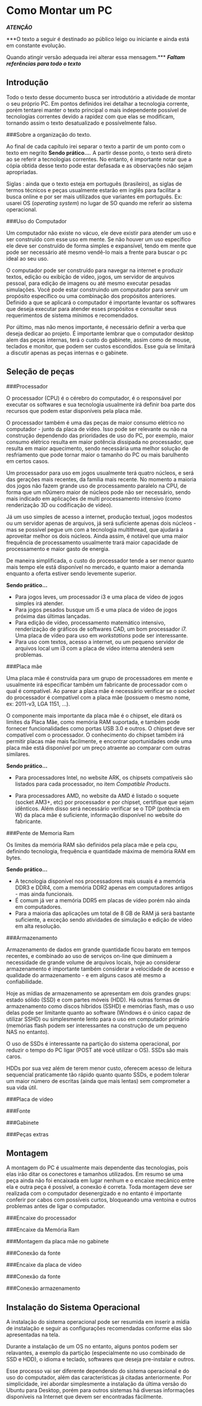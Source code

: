 Como Montar um PC
=================

***ATENÇÃO***

***O texto a seguir é destinado ao público leigo ou iniciante e ainda está em
constante evolução.

Quando atingir versão adequada irei alterar essa mensagem.***
***Faltam referências para todo o texto***


Introdução
----------

Todo o texto desse documento busca ser introdutório a atividade de montar o seu
próprio PC. Em pontos definidos irei detalhar a tecnologia corrente, porém
tentarei manter o texto principal o mais independente possível de tecnologias
correntes devido a rapidez com que elas se modificam, tornando assim o texto
desatualizado e possívelmente falso.

###Sobre a organização do texto.

Ao final de cada capítulo irei separar o texto a partir de um ponto com o
texto em negrito  **Sendo prático...**. A partir desse ponto, o texto será
direto ao se referir a tecnologias correntes. No entanto, é importante notar que
a cópia obtida desse texto pode estar defasada e as observações não sejam
apropriadas.

Siglas : ainda que o texto esteja em português (brasileiro), as siglas de
termos técnicos e peças usualmente estarão em inglês para facilitar a busca
online e por ser mais utilizados que variantes em português. Ex: usarei OS
(*operating system*) no lugar de SO quando me referir ao sistema operacional.


###Uso do Computador

Um computador não existe no vácuo, ele deve existir para atender um uso e ser
construído com esse uso em mente. Se não houver um uso específico ele deve ser
construído de forma simples e expansível, tendo em mente que pode ser necessário
até mesmo vendê-lo mais a frente para buscar o pc ideal ao seu uso.

O computador pode ser construído para navegar na internet e produzir textos,
edição ou exibição de vídeo, jogos, um servidor de arquivos pessoal, para edição
de imagens ou até mesmo executar pesadas simulações. Você pode estar construindo
um computador para servir um propósito específico ou uma combinação dos
propósitos anteriores. Definido a que se aplicará o computador é importante
levantar os softwares que deseja executar para atender esses propósitos e
consultar seus requerimentos de sistema mínimos e recomendados.

Por último, mas não menos importante, é necessário definir a verba que deseja
dedicar ao projeto. É importante lembrar que o computador desktop alem das peças
internas, terá o custo do gabinete, assim como de mouse, teclados e monitor, que
podem ser custos escondidos. Esse guia se limitará a discutir apenas as peças
internas e o gabinete.


Seleção de peças
----------------

###Processador

O processador (CPU) é o cérebro do computador, é o responsável por executar os
softwares e sua tecnologia usualmente irá definir boa parte dos recursos que
podem estar disponíveis pela placa mãe.

O processador também é uma das peças de maior consumo elétrico no computador -
junto da placa de vídeo. Isso pode ser relevante ou não na construção dependendo
das prioridades de uso do PC, por exemplo, maior consumo elétrico resulta em
maior potência dissipada no processador, que resulta em maior aquecimento, sendo
necessária uma melhor solução de resfriamento que pode tornar maior o tamanho do
PC ou mais barulhento em certos casos.

Um processador para uso em jogos usualmente terá quatro núcleos, e será das
gerações mais recentes, da família mais recente. No momento a maioria dos jogos
não fazem grande uso de processamento paralelo na CPU, de forma que um n0úmero
maior de núcleos pode não ser necessário, sendo mais indicado em aplicações de
multi processamento intensivo (como renderização 3D ou codificação de vídeo).

Já um uso simples de acesso a internet, produção textual, jogos modestos ou um
servidor apenas de arquivos, já será suficiente apenas dois núcleos - mas se
possível pegue um com a tecnologia multithread, que ajudará a aproveitar melhor
os dois núcleos. Ainda assim, é notável que uma maior frequência de
processamento usualmente trará maior capacidade de processamento e maior gasto
de energia.

De maneira simplificada, o custo do processador tende a ser menor quanto mais
tempo ele está disponível no mercado, e quanto maior a demanda enquanto a oferta
estiver sendo levemente superior.

**Sendo prático...**

* Para jogos leves, um processador i3 e uma placa de vídeo de jogos simples irá
atender.
* Para jogos pesados busque um i5 e uma placa de vídeo de jogos próxima das
últimas lançadas.
* Para edição de vídeo, processamento matemático intensivo, renderização de
gráficos de softwares CAD, um bom processador i7. Uma placa de vídeo para uso em
*workstations* pode ser interessante.
* Para uso com textos, acesso a internet, ou um pequeno servidor de arquivos
local um i3 com a placa de vídeo interna atenderá sem problemas.

###Placa mãe

Uma placa mãe é construída para um grupo de processadores em mente e usualmente
irá especificar também um fabricante de processador com o qual é compatível. Ao
parear a placa mãe é necessário verificar se o *socket* do processador é
compatível com a placa mãe (possuem o mesmo nome, ex: 2011-v3, LGA 1151, ...).

O componente mais importante da placa mãe é o chipset, ele ditará os limites da
Placa Mãe, como memória RAM suportada, e também pode fornecer funcionalidades
como portas USB 3.0 e outros. O chipset deve ser compatível com o processador.
O conhecimento do chipset também irá permitir placas mãe mais facilmente, e
encontrar oportunidades onde uma placa mãe está disponível por um preço
atraente ao comparar com outras similares.


 **Sendo prático...**

 * Para processadores Intel, no website ARK, os chipsets compatíveis são
 listados para cada processador, no item *Compatible Products*.

 * Para processadores AMD, no website da AMD é listado o soquete (socket AM3+,
 etc)  por processador e por chipset, certifique que sejam idênticos. Além disso
 será necessário verificar se o TDP (potência em W) da placa mãe é suficiente,
 informação disponível no website do fabricante.


###Pente de Memoria Ram

Os limites da memória RAM são definidos pela placa mãe e pela cpu, definindo
tecnologia, frequência e quantidade máxima de memória RAM em bytes.

**Sendo prático...**

* A tecnologia disponível nos processadores mais usuais é a memória DDR3 e DDR4,
com a memória DDR2 apenas em computadores antigos - mas ainda funcionais.
* É comum já ver a memória DDR5 em placas de vídeo porém não ainda em
computadores.
* Para a maioria das aplicações um total de 8 GB de RAM já será bastante
suficiente, a exceção sendo atividades de simulação e edição de vídeo em alta
resolução.


###Armazenamento

Armazenamento de dados em grande quantidade ficou barato em tempos recentes, e
combinado ao uso de serviços on-line que diminuem a necessidade de grande volume
de arquivos locais, hoje ao considerar armazenamento é importante também
considerar a velocidade de acesso e qualidade do armazenamento - e em alguns
casos até mesmo a confiabilidade.

Hoje as mídias de armazenamento se apresentam em dois grandes grups: estado
sólido (SSD) e com partes móveis (HDD). Há outras formas de armazenamento como
discos híbridos (SSHD) e memórias flash, mas o uso delas pode ser limitante
quanto ao software (Windows é o único capaz de utilizar SSHD) ou simplesmente
lento para o uso em computador primário (memórias flash podem ser interessantes
na construção de um pequeno NAS no entanto).

O uso de SSDs é interessante na partição do sistema operacional, por reduzir o
tempo do PC ligar (POST até você utilizar o OS). SSDs são mais caros.

HDDs por sua vez além de terem menor custo, oferecem acesso de leitura
sequencial praticamente tão rápido quanto quanto SSDs, e podem tolerar um maior
número de escritas (ainda que mais lentas) sem comprometer a sua vida útil.


###Placa de vídeo

###Fonte

###Gabinete

###Peças extras


Montagem
--------

A montagem do PC é usualmente mais dependente das tecnologias, pois elas irão
ditar os conectores e tamanhos utilizados. Em resumo se uma peça ainda não foi
encaixada em lugar nenhum e o encaixe mecânico entre ela e outra peça é
possível, a conexão é correta. Toda montagem deve ser realizada com o computador
desenergizado e no entanto é importante conferir por cabos com possíveis curtos,
bloqueando uma ventoina e outros problemas antes de ligar o computador.

###Encaixe do processador

###Encaixe da Memória Ram

###Montagem da placa mãe no gabinete

###Conexão da fonte

###Encaixe da placa de vídeo

###Conexão da fonte

###Conexão armazenamento


Instalação do Sistema Operacional
---------------------------------

A instalação do sistema operacional pode ser resumida em inserir a mídia de
instalação e seguir as configurações recomendadas conforme elas são apresentadas
na tela.

Durante a instalação de um OS no entanto, alguns pontos podem ser relavantes, a
exemplo da partição (especialmente no uso combinado de SSD e HDD), o idioma e
teclado, softwares que deseja pre-instalar e outros.

Esse processo vai ser diferente dependendo do sistema operacional e do uso do
computador, além das características já citadas anteriormente. Por simplicidade,
irei abordar simplesmente a instalação da última versão do Ubuntu para Desktop,
porém para outros sistemas há diversas informações disponíveis na Internet que
devem ser encontradas fácilmente.
